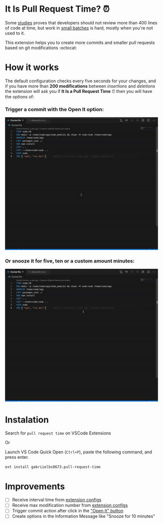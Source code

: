 



# It Is Pull Request Time? ⏰

Some [studies](https://smartbear.com/learn/code-review/best-practices-for-peer-code-review/) proves that developers should not review more than 400 lines of code at time, but work in [small batches](https://cloud.google.com/solutions/devops/devops-process-working-in-small-batches) is hard, mostly when you're not used to it.

This extension helps you to create more commits and smaller pull requests based on git modifications :octocat:

# How it works

The default configuration checks every five seconds for your changes, and if you have more than **200 modifications** between *insertions* and *deletions* the extension will ask you if **It Is a Pull Request Time** ⏰ then you will have the options of:

### Trigger a commit with the **Open It** option:

 <img src="https://github.com/gabrielbs/vscode-pull-request-time/blob/main/commit-demo.gif" />

### Or snooze it for five, ten or a custom amount minutes:

   <img src="https://github.com/gabrielbs/vscode-pull-request-time/blob/main/custom-snooze-demo.gif" />

# Instalation
Search for `pull request time` on VSCode Extensions

Or

Launch VS Code Quick Open (`Ctrl+P`), paste the following command, and press enter.

`ext install gabriielbs0673.pull-request-time`

# Improvements

 - [ ] Receive interval time from [extension configs](https://code.visualstudio.com/api/extension-capabilities/common-capabilities#configuration)
 - [ ] Receive max modification number from [extension configs](https://code.visualstudio.com/api/extension-capabilities/common-capabilities#configuration)
 - [ ] Trigger commit action after click in the ["Open It" button](https://code.visualstudio.com/api/references/vscode-api#commands)
 - [ ] Create options in the Information Message like "Snooze for 10 minutes"
